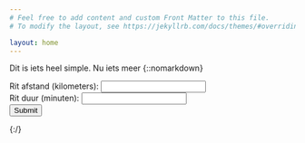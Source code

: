 ```yaml
---
# Feel free to add content and custom Front Matter to this file.
# To modify the layout, see https://jekyllrb.com/docs/themes/#overriding-theme-defaults

layout: home
---
```

<script type = "text/javascript"
         src = "https://ajax.googleapis.com/ajax/libs/jquery/3.6.0/jquery.min.js"></script>

 <script src="{{ "/assets/js/deelauto.js" | relative_url }}"></script>

Dit is iets heel simple. Nu iets meer
{::nomarkdown}
<form id="journey_form">
    <div>
        <label for="journey_km">Rit afstand (kilometers): </label>
        <input type="number" id="journey_km" name=" journey_km", min="1" required>
        <br>
        <label for="journey_min">Rit duur (minuten): </label>
        <input type="number" id="journey_min" name=" journey_min", min="1" required>
    </div>
    <div>
        <input type="submit">
    </div>
</form>
{:/}
